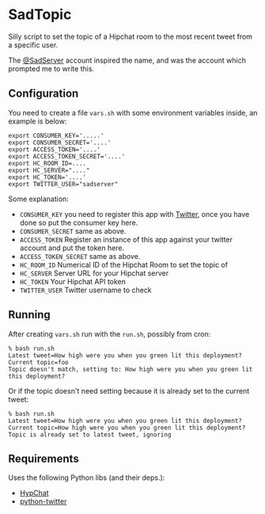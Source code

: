 # SadTopic

Silly script to set the topic of a Hipchat room to the most recent tweet from a specific user.

The [@SadServer](https://twitter.com/sadserver) account inspired the name, and was the account which prompted me to write this.

## Configuration

You need to create a file `vars.sh` with some environment variables inside, an example is below:

```
export CONSUMER_KEY='.....'
export CONSUMER_SECRET='....'
export ACCESS_TOKEN='....'
export ACCESS_TOKEN_SECRET='....'
export HC_ROOM_ID=....
export HC_SERVER="...."
export HC_TOKEN='....'
export TWITTER_USER="sadserver"
```

Some explanation:

* `CONSUMER_KEY` you need to register this app with [Twitter](http://developer.twitter.com/), once you have done so put the consumer key here.
* `CONSUMER_SECRET` same as above.
* `ACCESS_TOKEN` Register an instance of this app against your twitter account and put the token here.
* `ACCESS_TOKEN_SECRET` same as above.
* `HC_ROOM_ID` Numerical ID of the Hipchat Room to set the topic of
* `HC_SERVER` Server URL for your Hipchat server
* `HC_TOKEN` Your Hipchat API token
* `TWITTER_USER` Twitter username to check

## Running

After creating `vars.sh` run with the `run.sh`, possibly from cron:

```
% bash run.sh
Latest tweet=How high were you when you green lit this deployment?
Current topic=foo
Topic doesn't match, setting to: How high were you when you green lit this deployment?
```

Or if the topic doesn't need setting because it is already set to the current tweet:
```
% bash run.sh
Latest tweet=How high were you when you green lit this deployment?
Current topic=How high were you when you green lit this deployment?
Topic is already set to latest tweet, ignoring
```

## Requirements

Uses the following Python libs (and their deps.):

* [HypChat](https://github.com/RidersDiscountCom/HypChat/)
* [python-twitter](https://github.com/bear/python-twitter)
